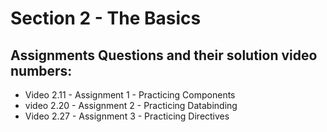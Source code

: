 # Section 2 - The Basics


## Assignments Questions and their solution video numbers: 
- Video 2.11 - Assignment 1 - Practicing Components
- video 2.20 - Assignment 2 - Practicing Databinding
- Video 2.27 - Assignment 3 - Practicing Directives
